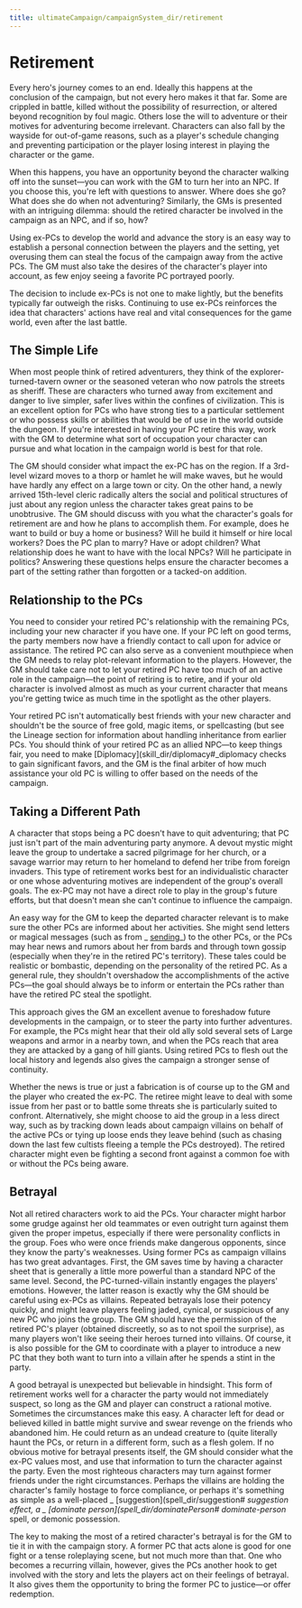 ```yaml
---
title: ultimateCampaign/campaignSystem_dir/retirement
---
```

# Retirement

Every hero's journey comes to an end. Ideally this happens at the conclusion of the campaign, but not every hero makes it that far. Some are crippled in battle, killed without the possibility of resurrection, or altered beyond recognition by foul magic. Others lose the will to adventure or their motives for adventuring become irrelevant. Characters can also fall by the wayside for out-of-game reasons, such as a player's schedule changing and preventing participation or the player losing interest in playing the character or the game.

When this happens, you have an opportunity beyond the character walking off into the sunset—you can work with the GM to turn her into an NPC. If you choose this, you're left with questions to answer. Where does she go? What does she do when not adventuring? Similarly, the GMs is presented with an intriguing dilemma: should the retired character be involved in the campaign as an NPC, and if so, how?

Using ex-PCs to develop the world and advance the story is an easy way to establish a personal connection between the players and the setting, yet overusing them can steal the focus of the campaign away from the active PCs. The GM must also take the desires of the character's player into account, as few enjoy seeing a favorite PC portrayed poorly.

The decision to include ex-PCs is not one to make lightly, but the benefits typically far outweigh the risks. Continuing to use ex-PCs reinforces the idea that characters' actions have real and vital consequences for the game world, even after the last battle.

## The Simple Life

When most people think of retired adventurers, they think of the explorer-turned-tavern owner or the seasoned veteran who now patrols the streets as sheriff. These are characters who turned away from excitement and danger to live simpler, safer lives within the confines of civilization. This is an excellent option for PCs who have strong ties to a particular settlement or who possess skills or abilities that would be of use in the world outside the dungeon. If you're interested in having your PC retire this way, work with the GM to determine what sort of occupation your character can pursue and what location in the campaign world is best for that role.

The GM should consider what impact the ex-PC has on the region. If a 3rd-level wizard moves to a thorp or hamlet he will make waves, but he would have hardly any effect on a large town or city. On the other hand, a newly arrived 15th-level cleric radically alters the social and political structures of just about any region unless the character takes great pains to be unobtrusive. The GM should discuss with you what the character's goals for retirement are and how he plans to accomplish them. For example, does he want to build or buy a home or business? Will he build it himself or hire local workers? Does the PC plan to marry? Have or adopt children? What relationship does he want to have with the local NPCs? Will he participate in politics? Answering these questions helps ensure the character becomes a part of the setting rather than forgotten or a tacked-on addition.

## Relationship to the PCs

You need to consider your retired PC's relationship with the remaining PCs, including your new character if you have one. If your PC left on good terms, the party members now have a friendly contact to call upon for advice or assistance. The retired PC can also serve as a convenient mouthpiece when the GM needs to relay plot-relevant information to the players. However, the GM should take care not to let your retired PC have too much of an active role in the campaign—the point of retiring is to retire, and if your old character is involved almost as much as your current character that means you're getting twice as much time in the spotlight as the other players.

Your retired PC isn't automatically best friends with your new character and shouldn't be the source of free gold, magic items, or spellcasting (but see the Lineage section for information about handling inheritance from earlier PCs. You should think of your retired PC as an allied NPC—to keep things fair, you need to make [Diplomacy](skill_dir/diplomacy#_diplomacy checks to gain significant favors, and the GM is the final arbiter of how much assistance your old PC is willing to offer based on the needs of the campaign.

## Taking a Different Path

A character that stops being a PC doesn't have to quit adventuring; that PC just isn't part of the main adventuring party anymore. A devout mystic might leave the group to undertake a sacred pilgrimage for her church, or a savage warrior may return to her homeland to defend her tribe from foreign invaders. This type of retirement works best for an individualistic character or one whose adventuring motives are independent of the group's overall goals. The ex-PC may not have a direct role to play in the group's future efforts, but that doesn't mean she can't continue to influence the campaign.

An easy way for the GM to keep the departed character relevant is to make sure the other PCs are informed about her activities. She might send letters or magical messages (such as from _ [sending](spell_dir/sending#__sending)_) to the other PCs, or the PCs may hear news and rumors about her from bards and through town gossip (especially when they're in the retired PC's territory). These tales could be realistic or bombastic, depending on the personality of the retired PC. As a general rule, they shouldn't overshadow the accomplishments of the active PCs—the goal should always be to inform or entertain the PCs rather than have the retired PC steal the spotlight.

This approach gives the GM an excellent avenue to foreshadow future developments in the campaign, or to steer the party into further adventures. For example, the PCs might hear that their old ally sold several sets of Large weapons and armor in a nearby town, and when the PCs reach that area they are attacked by a gang of hill giants. Using retired PCs to flesh out the local history and legends also gives the campaign a stronger sense of continuity.

Whether the news is true or just a fabrication is of course up to the GM and the player who created the ex-PC. The retiree might leave to deal with some issue from her past or to battle some threats she is particularly suited to confront. Alternatively, she might choose to aid the group in a less direct way, such as by tracking down leads about campaign villains on behalf of the active PCs or tying up loose ends they leave behind (such as chasing down the last few cultists fleeing a temple the PCs destroyed). The retired character might even be fighting a second front against a common foe with or without the PCs being aware.

## Betrayal

Not all retired characters work to aid the PCs. Your character might harbor some grudge against her old teammates or even outright turn against them given the proper impetus, especially if there were personality conflicts in the group. Foes who were once friends make dangerous opponents, since they know the party's weaknesses. Using former PCs as campaign villains has two great advantages. First, the GM saves time by having a character sheet that is generally a little more powerful than a standard NPC of the same level. Second, the PC-turned-villain instantly engages the players' emotions. However, the latter reason is exactly why the GM should be careful using ex-PCs as villains. Repeated betrayals lose their potency quickly, and might leave players feeling jaded, cynical, or suspicious of any new PC who joins the group. The GM should have the permission of the retired PC's player (obtained discreetly, so as to not spoil the surprise), as many players won't like seeing their heroes turned into villains. Of course, it is also possible for the GM to coordinate with a player to introduce a new PC that they both want to turn into a villain after he spends a stint in the party.

A good betrayal is unexpected but believable in hindsight. This form of retirement works well for a character the party would not immediately suspect, so long as the GM and player can construct a rational motive. Sometimes the circumstances make this easy. A character left for dead or believed killed in battle might survive and swear revenge on the friends who abandoned him. He could return as an undead creature to (quite literally haunt the PCs, or return in a different form, such as a flesh golem. If no obvious motive for betrayal presents itself, the GM should consider what the ex-PC values most, and use that information to turn the character against the party. Even the most righteous characters may turn against former friends under the right circumstances. Perhaps the villains are holding the character's family hostage to force compliance, or perhaps it's something as simple as a well-placed _ [suggestion](spell_dir/suggestion# __suggestion _effect, a _ [dominate person](spell_dir/dominatePerson#__ dominate-person_ spell, or demonic possession.

The key to making the most of a retired character's betrayal is for the GM to tie it in with the campaign story. A former PC that acts alone is good for one fight or a tense roleplaying scene, but not much more than that. One who becomes a recurring villain, however, gives the PCs another hook to get involved with the story and lets the players act on their feelings of betrayal. It also gives them the opportunity to bring the former PC to justice—or offer redemption.

